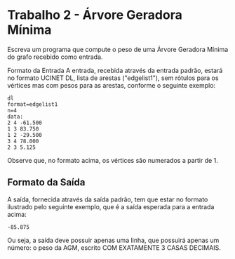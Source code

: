 # Trabalho 2 - Árvore Geradora Mínima
Escreva um programa que compute o peso de uma Árvore Geradora Mínima do grafo recebido como entrada.

Formato da Entrada
A entrada, recebida através da entrada padrão, estará no formato UCINET DL, lista de arestas ("edgelist1"), sem rótulos para os vértices mas com pesos para as arestas, conforme o seguinte exemplo:

```
dl
format=edgelist1
n=4
data:
2 4 -61.500
1 3 83.750
1 2 -29.500
3 4 78.000
2 3 5.125
```

Observe que, no formato acima, os vértices são numerados a partir de 1.

## Formato da Saída
A saída, fornecida através da saída padrão, tem que estar no formato ilustrado pelo seguinte exemplo, que é a saída esperada para a entrada acima:
```
-85.875
```
Ou seja, a saída deve possuir apenas uma linha, que possuirá apenas um número: o peso da AGM, escrito COM EXATAMENTE 3 CASAS DECIMAIS.